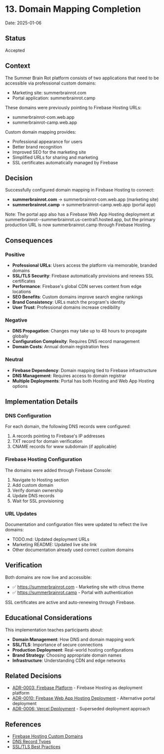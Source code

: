 # 13. Domain Mapping Completion

Date: 2025-01-06

## Status

Accepted

## Context

The Summer Brain Rot platform consists of two applications that need to be accessible via professional custom domains:
- Marketing site: summerbrainrot.com
- Portal application: summerbrainrot.camp

These domains were previously pointing to Firebase Hosting URLs:
- summerbrainrot-com.web.app
- summerbrainrot-camp.web.app

Custom domain mapping provides:
- Professional appearance for users
- Better brand recognition
- Improved SEO for the marketing site
- Simplified URLs for sharing and marketing
- SSL certificates automatically managed by Firebase

## Decision

Successfully configured domain mapping in Firebase Hosting to connect:
- **summerbrainrot.com** → summerbrainrot-com.web.app (marketing site)
- **summerbrainrot.camp** → summerbrainrot-camp.web.app (portal app)

Note: The portal app also has a Firebase Web App Hosting deployment at summerbrainrot--summerbrainrot.us-central1.hosted.app, but the primary production URL is now summerbrainrot.camp through Firebase Hosting.

## Consequences

### Positive

- **Professional URLs**: Users access the platform via memorable, branded domains
- **SSL/TLS Security**: Firebase automatically provisions and renews SSL certificates
- **Performance**: Firebase's global CDN serves content from edge locations
- **SEO Benefits**: Custom domains improve search engine rankings
- **Brand Consistency**: URLs match the program's identity
- **User Trust**: Professional domains increase credibility

### Negative

- **DNS Propagation**: Changes may take up to 48 hours to propagate globally
- **Configuration Complexity**: Requires DNS record management
- **Domain Costs**: Annual domain registration fees

### Neutral

- **Firebase Dependency**: Domain mapping tied to Firebase infrastructure
- **DNS Management**: Requires access to domain registrar
- **Multiple Deployments**: Portal has both Hosting and Web App Hosting options

## Implementation Details

### DNS Configuration

For each domain, the following DNS records were configured:
1. A records pointing to Firebase's IP addresses
2. TXT record for domain verification
3. CNAME records for www subdomain (if applicable)

### Firebase Hosting Configuration

The domains were added through Firebase Console:
1. Navigate to Hosting section
2. Add custom domain
3. Verify domain ownership
4. Update DNS records
5. Wait for SSL provisioning

### URL Updates

Documentation and configuration files were updated to reflect the live domains:
- TODO.md: Updated deployment URLs
- Marketing README: Updated live site link
- Other documentation already used correct custom domains

## Verification

Both domains are now live and accessible:
- ✅ https://summerbrainrot.com - Marketing site with citrus theme
- ✅ https://summerbrainrot.camp - Portal with authentication

SSL certificates are active and auto-renewing through Firebase.

## Educational Considerations

This implementation teaches participants about:
- **Domain Management**: How DNS and domain mapping work
- **SSL/TLS**: Importance of secure connections
- **Production Deployment**: Real-world hosting configurations
- **Brand Strategy**: Choosing appropriate domain names
- **Infrastructure**: Understanding CDN and edge networks

## Related Decisions

- [ADR-0003: Firebase Platform](0003-firebase-platform.md) - Firebase Hosting as deployment platform
- [ADR-0010: Firebase Web App Hosting Deployment](0010-firebase-web-app-hosting-deployment.md) - Alternative portal deployment
- [ADR-0006: Vercel Deployment](0006-vercel-deployment.md) - Superseded deployment approach

## References

- [Firebase Hosting Custom Domains](https://firebase.google.com/docs/hosting/custom-domain)
- [DNS Record Types](https://www.cloudflare.com/learning/dns/dns-records/)
- [SSL/TLS Best Practices](https://www.ssllabs.com/projects/best-practices/)